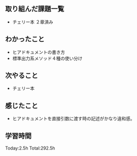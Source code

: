 ## 取り組んだ課題一覧
- チェリー本 ２章済み

## わかったこと
- ヒアドキュメントの書き方
- 標準出力系メソッド４種の使い分け
  
## 次やること
- チェリー本

## 感じたこと
- ヒアドキュメントを直接引数に渡す時の記述がかなり違和感。
  
## 学習時間
Today:2.5h
Total:292.5h
